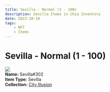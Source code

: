 ```yaml
---
title: Sevilla - Normal (1 - 100)
description: Sevilla Items in Chia Inventory
date: 2022-10-10
tags:
    - NFT
    - Items
---
```


# Sevilla - Normal (1 - 100)
<div class="item_thumbnail">
<img loading="lazy" src="https://2xuajeco5dwguyzsxfjcemasqmz4xebsq6dco3lwdekgy452eq.arweave.net/1egEkE7o7GpjMr-lSIjASgzPLkDKHhidtdhkUbHO6JI"><br/>
<div><strong>Name:</strong> Sevilla#302</div>
<div><strong>Item Type:</strong> Sevilla</div>
<div><strong>Collection:</strong> <a href="https://www.spacescan.io/xch/nft/collection/col1lend2dcn558km4wcwta4xnkfv3xpcmlp9kyt0m909emvfxechlyqdl5ndg">City Illusion</a></div>
</div>

